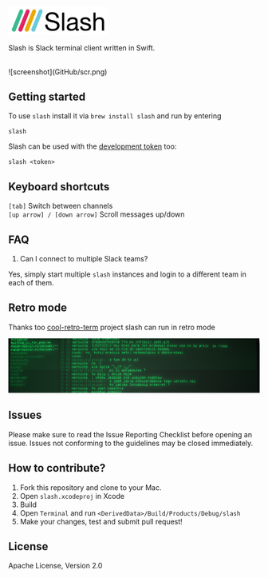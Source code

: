 <img src="GitHub/slash_logo.png" alt="logo" width="200px;"/>

Slash is Slack terminal client written in Swift.

</br>
![screenshot](GitHub/scr.png)

## Getting started

To use `slash` install it via `brew install slash` and run by entering

```
slash
```

Slash can be used with the [development token](https://api.slack.com/docs/oauth-test-tokens) too:

```
slash <token>
```

## Keyboard shortcuts

`[tab]` Switch between channels </br>
`[up arrow] / [down arrow]` Scroll messages up/down

## FAQ

1. Can I connect to multiple Slack teams?

  Yes, simply start multiple `slash` instances and login to a different team in each of them.

## Retro mode

Thanks too [cool-retro-term](https://github.com/Swordfish90/cool-retro-term) project slash can run in retro mode

![screenshot](GitHub/scr_retro.png)

## Issues

Please make sure to read the Issue Reporting Checklist before opening an issue. Issues not conforming to the guidelines may be closed immediately.

## How to contribute?

1. Fork this repository and clone to your Mac.
1. Open `slash.xcodeproj` in Xcode
1. Build
1. Open `Terminal` and run `<DerivedData>/Build/Products/Debug/slash`
1. Make your changes, test and submit pull request!

## License

Apache License, Version 2.0
